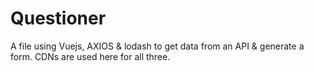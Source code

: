 # Questioner
A file using Vuejs, AXIOS & lodash to get data from an API & generate a form. CDNs are used here for all three.

